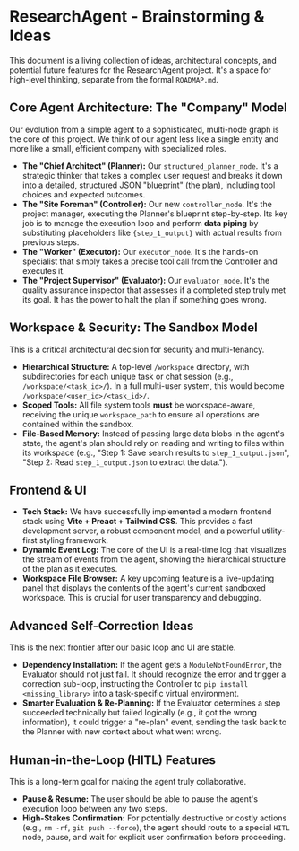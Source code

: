 # ResearchAgent - Brainstorming & Ideas

This document is a living collection of ideas, architectural concepts, and potential future features for the ResearchAgent project. It's a space for high-level thinking, separate from the formal `ROADMAP.md`.

## Core Agent Architecture: The "Company" Model

Our evolution from a simple agent to a sophisticated, multi-node graph is the core of this project. We think of our agent less like a single entity and more like a small, efficient company with specialized roles.

-   **The "Chief Architect" (Planner):** Our `structured_planner_node`. It's a strategic thinker that takes a complex user request and breaks it down into a detailed, structured JSON "blueprint" (the plan), including tool choices and expected outcomes.
-   **The "Site Foreman" (Controller):** Our new `controller_node`. It's the project manager, executing the Planner's blueprint step-by-step. Its key job is to manage the execution loop and perform **data piping** by substituting placeholders like `{step_1_output}` with actual results from previous steps.
-   **The "Worker" (Executor):** Our `executor_node`. It's the hands-on specialist that simply takes a precise tool call from the Controller and executes it.
-   **The "Project Supervisor" (Evaluator):** Our `evaluator_node`. It's the quality assurance inspector that assesses if a completed step truly met its goal. It has the power to halt the plan if something goes wrong.

## Workspace & Security: The Sandbox Model

This is a critical architectural decision for security and multi-tenancy.

-   **Hierarchical Structure:** A top-level `/workspace` directory, with subdirectories for each unique task or chat session (e.g., `/workspace/<task_id>/`). In a full multi-user system, this would become `/workspace/<user_id>/<task_id>/`.
-   **Scoped Tools:** All file system tools **must** be workspace-aware, receiving the unique `workspace_path` to ensure all operations are contained within the sandbox.
-   **File-Based Memory:** Instead of passing large data blobs in the agent's state, the agent's plan should rely on reading and writing to files within its workspace (e.g., "Step 1: Save search results to `step_1_output.json`", "Step 2: Read `step_1_output.json` to extract the data.").

## Frontend & UI

-   **Tech Stack:** We have successfully implemented a modern frontend stack using **Vite + Preact + Tailwind CSS**. This provides a fast development server, a robust component model, and a powerful utility-first styling framework.
-   **Dynamic Event Log:** The core of the UI is a real-time log that visualizes the stream of events from the agent, showing the hierarchical structure of the plan as it executes.
-   **Workspace File Browser:** A key upcoming feature is a live-updating panel that displays the contents of the agent's current sandboxed workspace. This is crucial for user transparency and debugging.

## Advanced Self-Correction Ideas

This is the next frontier after our basic loop and UI are stable.

-   **Dependency Installation:** If the agent gets a `ModuleNotFoundError`, the Evaluator should not just fail. It should recognize the error and trigger a correction sub-loop, instructing the Controller to `pip install <missing_library>` into a task-specific virtual environment.
-   **Smarter Evaluation & Re-Planning:** If the Evaluator determines a step succeeded technically but failed logically (e.g., it got the wrong information), it could trigger a "re-plan" event, sending the task back to the Planner with new context about what went wrong.

## Human-in-the-Loop (HITL) Features

This is a long-term goal for making the agent truly collaborative.

-   **Pause & Resume:** The user should be able to pause the agent's execution loop between any two steps.
-   **High-Stakes Confirmation:** For potentially destructive or costly actions (e.g., `rm -rf`, `git push --force`), the agent should route to a special `HITL` node, pause, and wait for explicit user confirmation before proceeding.
